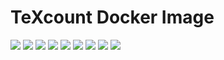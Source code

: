 # TeXcount Docker Image

[![](https://img.shields.io/docker/pulls/jnonino/texcount)](https://hub.docker.com/r/jnonino/texcount/)
[![](hhttps://img.shields.io/docker/build/jnonino/texcount)](https://hub.docker.com/r/jnonino/texcount/)
[![](https://img.shields.io/docker/automated/jnonino/texcount)](https://hub.docker.com/r/jnonino/texcount/)
[![](https://img.shields.io/docker/stars/jnonino/texcount)](https://hub.docker.com/r/jnonino/texcount/)
[![](https://img.shields.io/github/license/cn-writing/texcount)](https://github.com/cn-writing/texcount)
[![](https://img.shields.io/github/issues/cn-writing/texcount)](https://github.com/cn-writing/texcount)
[![](https://img.shields.io/github/issues-closed/cn-writing/texcount)](https://github.com/cn-writing/texcount)
[![](https://img.shields.io/github/languages/code-size/cn-writing/texcount)](https://github.com/cn-writing/texcount)
[![](https://img.shields.io/github/repo-size/cn-writing/texcount)](https://github.com/cn-writing/texcount)
